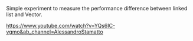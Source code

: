 Simple experiment to measure the performance difference between linked list and Vector.

https://www.youtube.com/watch?v=YQs6IC-vgmo&ab_channel=AlessandroStamatto
